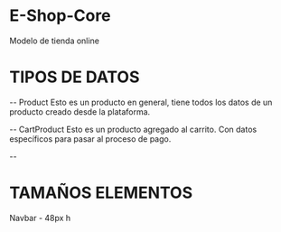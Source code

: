 # E-Shop-Core
Modelo de tienda online

# TIPOS DE DATOS
-- Product
Esto es un producto en general, tiene todos los datos de un producto creado desde la plataforma.

-- CartProduct
Esto es un producto agregado al carrito. Con datos específicos para pasar al proceso de pago.

-- 


# TAMAÑOS ELEMENTOS
Navbar - 48px h

